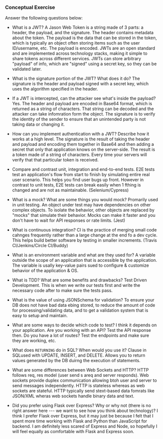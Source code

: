 ### Conceptual Exercise

Answer the following questions below:

- What is a JWT?
A Jason Web Token is a string made of 3 parts: a header, the payload, and the signature. The header contains metadata about the token. The payload is the data that can be stored in the token, which is typically an object often storing items such as the user ID/username, etc. The payload is encoded. JWTs are an open standard and are implemented across technology stacks, making it simple to share tokens across different services. JWTs can store arbitrary "payload" of info, which are "signed" using a secret key, so they can be validated later.

- What is the signature portion of the JWT?  What does it do?
The signature is the header and payload signed with a secret key, which uses the algorithm specified in the header. 

- If a JWT is intercepted, can the attacker see what's inside the payload?
Yes. The header and payload are encoded in Base64 format, which is returned as a string of characters. That string can be decoded and the attacker can take infomration form the object. The signature is to verify the identity of the sender to ensure that an unintended party is not taking data or changing it. 

- How can you implement authentication with a JWT?  Describe how it works at a high level. The signature is the result of taking the header and payload and encoding them together in Base64 and then adding a secret that only that application knows on the server-side. The result is a token made of a string of characters. Every time your servers will verify that that particular token is received. 

- Compare and contrast unit, integration and end-to-end tests.
E2E tests test an application's flow from start to finish by simulating entire real user scenario. This helps you find user bugs up front. However in contrast to unit tests, E2E tests can break easily when 1 fthing is changed and are not as maintainable. (Selenium/Cypress)


- What is a mock? What are some things you would mock?
Promarily used in unit testing. An object under test may have dependencies on other complex objects. To isolate the behavior, other objects are replaced by "mocks" that simulate their behavior. Mocks can make it faster and you don't have to wait for API responses or rate limits. (Jest)

- What is continuous integration?
CI is the practice of merging small code cahnges frequently rather than a large change at the end fo a dev cycle. This helps build better software by testing in smaller increments. (Travis CI/Jenkins/Circle CI/Buddy)

- What is an environment variable and what are they used for?
A variable outside the scope of an application that is accessible by the application. The variable is usally key-value pairs sued to configure & customize behavior of the application & OS.

- What is TDD? What are some benefits and drawbacks?
Test Driven Development. This is when we write our tests first and write the necessary code after to make sure the tests pass.

- What is the value of using JSONSchema for validation?
To ensure your DB does not have bad data ebing stored, to reduce the amount of code for processing/validating data, and to get a validation system that is easy to setup and maintain.

- What are some ways to decide which code to test?
I think it depends on your application. Are you working with an API? Test the API response then. Do you have a lot of routes? Test the endpoints and make sure they are working, etc.

- What does `RETURNING` do in SQL? When would you use it?
Clause in SQLused with UPDATE, INSERT, and DELETE. Allows you to return values generated by the DB duirng the execution of statements.

- What are some differences between Web Sockets and HTTP?
HTTP follows req, res model (user send s areq and server responds). Web sockets provide duplex communication allowing btoh user and server to send messages independently. HTTP is stateless whereas as web sockets are stateful. HTTP typically send stext-based data fomrats like JSON/XML wheras web sockets handle binary data and text.

- Did you prefer using Flask over Express? Why or why not (there is no right
  answer here --- we want to see how you think about technology)?
  I think I prefer Flask over Express, but it may just be because I felt that I spent more time working with Flask and Python than JavaScript for backend. I am definitely less scared of Express and Node, so hopefully I will feel equally as comfortable with Flask and Express soon.
